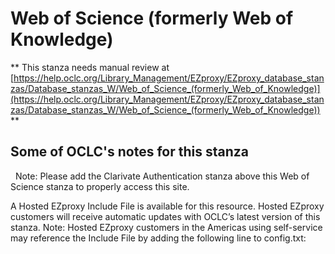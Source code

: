 # Web of Science (formerly Web of Knowledge)
** This stanza needs manual review at [https://help.oclc.org/Library_Management/EZproxy/EZproxy_database_stanzas/Database_stanzas_W/Web_of_Science_(formerly_Web_of_Knowledge)](https://help.oclc.org/Library_Management/EZproxy/EZproxy_database_stanzas/Database_stanzas_W/Web_of_Science_(formerly_Web_of_Knowledge)) **

## Some of OCLC's notes for this stanza

&nbsp; Note: Please add the Clarivate Authentication stanza above this Web of Science stanza to properly access this site.

A Hosted EZproxy Include File is available for this resource. Hosted EZproxy customers will receive automatic updates with OCLC&rsquo;s latest version of this stanza. Note: Hosted EZproxy customers in the Americas using self-service may reference the Include File by adding the following line to config.txt:

&nbsp;
